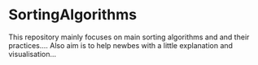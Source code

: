 # SortingAlgorithms
This repository mainly focuses on main sorting algorithms and and their practices.... Also aim is to help newbes with a little explanation and visualisation...
